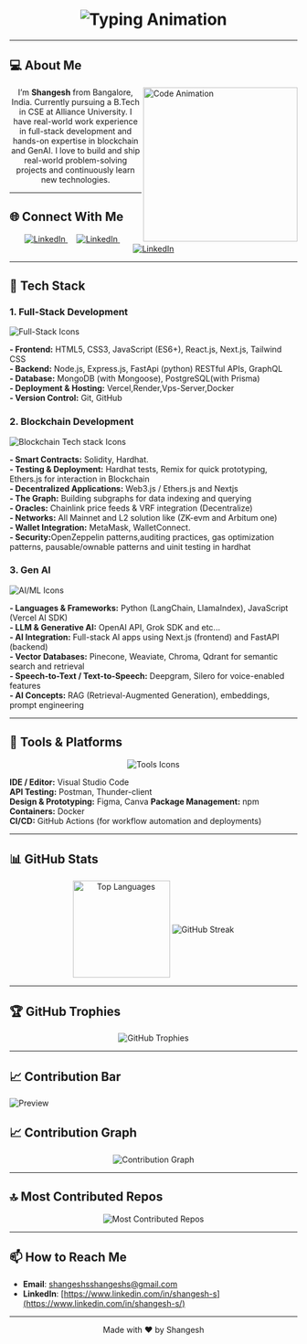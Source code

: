 <h1 align="center">
  <img src="https://readme-typing-svg.herokuapp.com?font=Fira+Code&size=25&pause=1000&center=true&vCenter=true&width=500&lines=Hi+I'm+Shangesh!;Full-Stack+Developer;Blockchain+Developer;Gen-AI+Developer;Building+Cool+Things+🚀" alt="Typing Animation" />
</h1>

---

## 💻 About Me

<img align="right" src="https://media2.giphy.com/media/v1.Y2lkPTc5MGI3NjExYXptZjQxanZiZnJ6eTl0OHM2N29tdDY2djB2OW40ZnFlNTR4ZnpmYSZlcD12MV9pbnRlcm5hbF9naWZfYnlfaWQmY3Q9Zw/bGgsc5mWoryfgKBx1u/giphy.gif" width="270" alt="Code Animation" />

<p align="center">
  I’m <strong>Shangesh</strong> from Bangalore, India. Currently pursuing a B.Tech in CSE at Alliance University. I have real-world work experience in full-stack development and hands-on expertise in blockchain and GenAI. I love to build and ship real-world problem-solving projects and continuously learn new technologies.
</p>


---

## 🌐 Connect With Me

<p align="center">
  <a href="https://github.com/shangesh-tech" target="_blank" rel="noopener">
    <img src="https://skillicons.dev/icons?i=github" alt="LinkedIn" />
  </a>&nbsp;&nbsp;&nbsp;
  <a href="https://www.linkedin.com/in/shangesh-s" target="_blank" rel="noopener">
    <img src="https://skillicons.dev/icons?i=linkedin" alt="LinkedIn" />
  </a>&nbsp;&nbsp;&nbsp;
  <a href="https://x.com/shangesh_s" target="_blank" rel="noopener">
    <img src="https://skillicons.dev/icons?i=twitter" alt="LinkedIn" />
  </a>
</p>

---

## 🧰 Tech Stack

### 1. Full-Stack Development

<p>
  <img src="https://skillicons.dev/icons?i=html,css,js,tailwind,react,nodejs,express,mongodb,nextjs,python,fastapi,postgresql,graphql,docker" alt="Full-Stack Icons" />
</p>

<strong>- Frontend:</strong> HTML5, CSS3, JavaScript (ES6+), React.js, Next.js, Tailwind CSS  <br>
<strong>- Backend:</strong> Node.js, Express.js, FastApi (python) RESTful APIs, GraphQL<br>
<strong>- Database:</strong> MongoDB (with Mongoose), PostgreSQL(with Prisma)  <br>
<strong>- Deployment & Hosting:</strong> Vercel,Render,Vps-Server,Docker  <br>
<strong>- Version Control:</strong> Git, GitHub<br>


### 2. Blockchain Development

<p>
  <img src="https://skillicons.dev/icons?i=solidity" alt="Blockchain Tech stack Icons" />
</p>

<strong>- Smart Contracts:</strong> Solidity, Hardhat.<br>
<strong>- Testing & Deployment:</strong> Hardhat tests, Remix for quick prototyping, Ethers.js for interaction in Blockchain<br>
<strong>- Decentralized Applications:</strong> Web3.js / Ethers.js and Nextjs <br>
<strong>- The Graph:</strong> Building subgraphs for data indexing and querying  <br>
<strong>- Oracles:</strong> Chainlink price feeds & VRF integration  (Decentralize)<br>
<strong>- Networks:</strong> All Mainnet and L2 solution like (ZK-evm and Arbitum one)<br>
<strong>- Wallet Integration:</strong> MetaMask, WalletConnect.<br>
<strong>- Security:</strong>OpenZeppelin patterns,auditing practices, gas optimization patterns, pausable/ownable patterns and uinit testing in hardhat<br>


### 3. Gen AI 

<p>
  <img src="https://skillicons.dev/icons?i=python" alt="AI/ML Icons" />
</p>

<strong>- Languages & Frameworks:</strong> Python (LangChain, LlamaIndex), JavaScript (Vercel AI SDK)  <br>
<strong>- LLM & Generative AI:</strong> OpenAI API, Grok SDK and etc...<br>
<strong>- AI Integration:</strong> Full-stack AI apps using Next.js (frontend) and FastAPI (backend)<br>
<strong>- Vector Databases:</strong> Pinecone, Weaviate, Chroma, Qdrant for semantic search and retrieval  
<strong>- Speech-to-Text / Text-to-Speech:</strong> Deepgram, Silero for voice-enabled features  <br>
<strong>- AI Concepts:</strong> RAG (Retrieval-Augmented Generation), embeddings, prompt engineering<br>


---

## 🔧 Tools & Platforms

<p align="center">
  <img src="https://skillicons.dev/icons?i=git,github,vscode,vercel,postman,figma,npm,yarn,docker" alt="Tools Icons" />
</p>

<strong>IDE / Editor:</strong> Visual Studio Code<br>
<strong>API Testing:</strong> Postman, Thunder-client  <br>
<strong>Design & Prototyping:</strong> Figma, Canva  <r>
<strong>Package Management:</strong> npm<br>
<strong>Containers:</strong> Docker<br>
<strong>CI/CD:</strong> GitHub Actions (for workflow automation and deployments)  <br>

---

## 📊 GitHub Stats

<p align="center">
  <!-- Replace “shangesh-tech” with your GitHub username -->
  <img align="center" height="170" src="https://github-readme-stats.vercel.app/api/top-langs/?username=shangesh-tech&layout=compact&langs_count=16&theme=github_dark" alt="Top Languages" />
  <img align="center" src="https://streak-stats.demolab.com?user=shangesh-tech&theme=github-dark&hide_border=false" alt="GitHub Streak" />
</p>

---

## 🏆 GitHub Trophies

<p align="center">
  <img src="https://github-profile-trophy.vercel.app/?username=shangesh-tech&theme=algolia&no-frame=false&no-bg=true&margin-w=15" alt="GitHub Trophies" />
</p>

---

## 📈 Contribution Bar

![Preview](./assets/bar.jpg)



## 📈 Contribution Graph

<p align="center">
  <img src="https://github-readme-activity-graph.vercel.app/graph?username=shangesh-tech&theme=react-dark&bg_color=1d1d1d&color=00bcd4&line=00f5a0&point=f5a623&area=true&hide_border=true" alt="Contribution Graph" />
</p>

---

## 🔝 Most Contributed Repos

<p align="center">
  <img src="https://github-contributor-stats.vercel.app/api?username=shangesh-tech&limit=5&theme=dark&combine_all_yearly_contributions=true" alt="Most Contributed Repos" />
</p>

---

## 📫 How to Reach Me

- **Email**: shangeshsshangeshs@gmail.com
- **LinkedIn**: [https://www.linkedin.com/in/shangesh-s](https://www.linkedin.com/in/shangesh-s/)
---

<p align="center">
  Made with ❤️ by Shangesh
</p>
